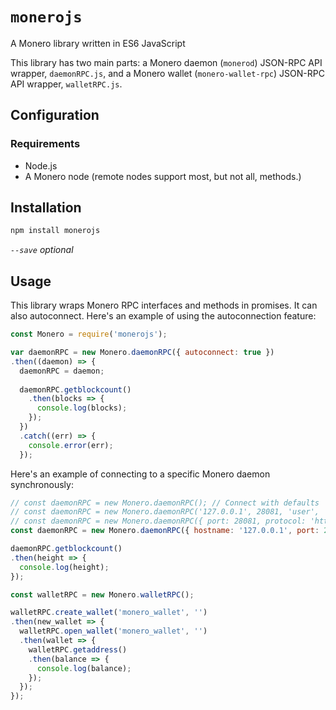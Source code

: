 # `monerojs`
A Monero library written in ES6 JavaScript

This library has two main parts: a Monero daemon (`monerod`) JSON-RPC API wrapper, `daemonRPC.js`, and a Monero wallet (`monero-wallet-rpc`) JSON-RPC API wrapper, `walletRPC.js`.

## Configuration
### Requirements
 - Node.js
 - A Monero node (remote nodes support most, but not all, methods.)

## Installation
```bash
npm install monerojs
```
*`--save` optional*

## Usage

This library wraps Monero RPC interfaces and methods in promises.  It can also autoconnect.  Here's an example of using the autoconnection feature:

```js
const Monero = require('monerojs');

var daemonRPC = new Monero.daemonRPC({ autoconnect: true })
.then((daemon) => {
  daemonRPC = daemon;
  
  daemonRPC.getblockcount()
    .then(blocks => {
      console.log(blocks);
    });
  })
  .catch((err) => {
    console.error(err);
  });
```

Here's an example of connecting to a specific Monero daemon synchronously:

```js
// const daemonRPC = new Monero.daemonRPC(); // Connect with defaults
// const daemonRPC = new Monero.daemonRPC('127.0.0.1', 28081, 'user', 'pass', 'http'); // Example of passing in parameters
// const daemonRPC = new Monero.daemonRPC({ port: 28081, protocol: 'https'); // Parameters can be passed in as an object/dictionary
const daemonRPC = new Monero.daemonRPC({ hostname: '127.0.0.1', port: 28081 });

daemonRPC.getblockcount()
.then(height => {
  console.log(height);
});

const walletRPC = new Monero.walletRPC();

walletRPC.create_wallet('monero_wallet', '')
.then(new_wallet => {
  walletRPC.open_wallet('monero_wallet', '')
  .then(wallet => {
    walletRPC.getaddress()
    .then(balance => {
      console.log(balance);
    });
  });
});
```
